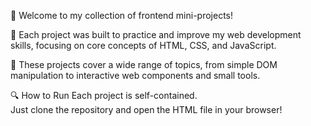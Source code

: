 🌟 Welcome to my collection of frontend mini-projects!  

💜 Each project was built to practice and improve my web development skills, focusing on core concepts of HTML, CSS, and JavaScript.

💜 These projects cover a wide range of topics, from simple DOM manipulation to interactive web components and small tools.


🔍 How to Run
Each project is self-contained.  
Just clone the repository and open the HTML file in your browser!
